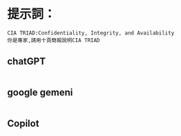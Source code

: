 # 提示詞：
```
CIA TRIAD:Confidentiality, Integrity, and Availability
你是專家,請用十頁簡報說明CIA TRIAD
```
## chatGPT
```
```
## google gemeni
```
```
## Copilot
```
```
